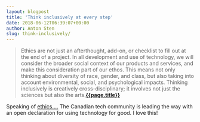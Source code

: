 ```yaml
---
layout: blogpost
title: 'Think inclusively at every step'
date: 2018-06-12T06:39:07+00:00
author: Anton Sten
slug: think-inclusively/
---
```


>Ethics are not just an afterthought, add-on, or checklist to fill out at the end of a project. In all development and use of technology, we will consider the broader social context of our products and services, and make this consideration part of our ethos. This means not only thinking about diversity of race, gender, and class, but also taking into account environmental, social, and psychological impacts. Thinking inclusively is creatively cross-disciplinary; it involves not just the sciences but also the arts.**[{{page.title}}](https://canadianinnovationspace.ca/tech-for-good/)**

Speaking of [ethics....](/moral-implications-apps) The Canadian tech community is leading the way with an open declaration for using technology for good. I love this!
